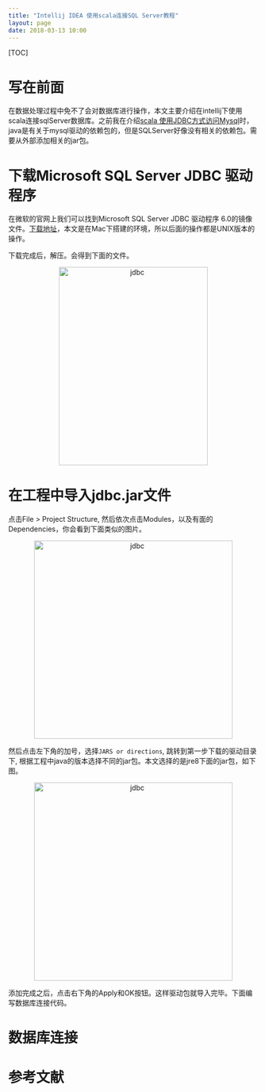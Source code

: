 ```yaml
---
title: "Intellij IDEA 使用scala连接SQL Server教程"
layout: page
date: 2018-03-13 10:00
---
```

[TOC]

# 写在前面
在数据处理过程中免不了会对数据库进行操作，本文主要介绍在intellij下使用scala连接sqlServer数据库。之前我在介绍[scala 使用JDBC方式访问Mysql](http://blog.csdn.net/u013041398/article/details/50968602)时，java是有关于mysql驱动的依赖包的，但是SQLServer好像没有相关的依赖包。需要从外部添加相关的jar包。


# 下载Microsoft SQL Server JDBC 驱动程序
在微软的官网上我们可以找到Microsoft SQL Server JDBC 驱动程序 6.0的镜像文件。[下载地址](https://www.microsoft.com/zh-CN/download/details.aspx?id=11774)，本文是在Mac下搭建的环境，所以后面的操作都是UNIX版本的操作。

下载完成后，解压。会得到下面的文件。
<center><img src="/wiki/static/images/spark/sqljdbc.jpg" alt="jdbc" height="400" width="300"/></center>

# 在工程中导入jdbc.jar文件
点击File > Project Structure, 然后依次点击Modules，以及有面的Dependencies，你会看到下面类似的图片。
<center><img src="/wiki/static/images/spark/projectstructure.jpg" alt="jdbc" height="400" width="400"/></center>

然后点击左下角的加号，选择```JARS or directions```, 跳转到第一步下载的驱动目录下, 根据工程中java的版本选择不同的jar包。本文选择的是jre8下面的jar包，如下图。
<center><img src="/wiki/static/images/spark/jar.jpg" alt="jdbc" height="400" width="400"/></center>

添加完成之后，点击右下角的Apply和OK按钮。这样驱动包就导入完毕。下面编写数据库连接代码。


# 数据库连接




# 参考文献